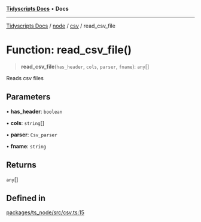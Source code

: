 [**Tidyscripts Docs**](../../../../../README.md) • **Docs**

***

[Tidyscripts Docs](../../../../../globals.md) / [node](../../../README.md) / [csv](../README.md) / read\_csv\_file

# Function: read\_csv\_file()

> **read\_csv\_file**(`has_header`, `cols`, `parser`, `fname`): `any`[]

Reads csv files

## Parameters

• **has\_header**: `boolean`

• **cols**: `string`[]

• **parser**: `Csv_parser`

• **fname**: `string`

## Returns

`any`[]

## Defined in

[packages/ts\_node/src/csv.ts:15](https://github.com/sheunaluko/tidyscripts/blob/master/packages/ts_node/src/csv.ts#L15)
